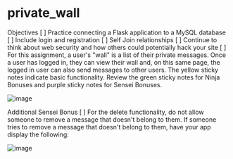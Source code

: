 # private_wall

Objectives
[ ] Practice connecting a Flask application to a MySQL database
[ ] Include login and registration
[ ] Self Join relationships
[ ] Continue to think about web security and how others could potentially hack your site
[ ] For this assignment, a user's "wall" is a list of their private messages. Once a user has logged in, they can view their wall and, on this same page, the logged in user can also send messages to other users. The yellow sticky notes indicate basic functionality. Review the green sticky notes for Ninja Bonuses and purple sticky notes for Sensei Bonuses.

![image](https://user-images.githubusercontent.com/89495764/164119359-9049cfbb-8596-4080-b26c-cd840914a48a.png)

Additional Sensei Bonus
[ ] For the delete functionality, do not allow someone to remove a message that doesn't belong to them. If someone tries to remove a message that doesn't belong to them, have your app display the following:

![image](https://user-images.githubusercontent.com/89495764/164119396-c3a1f7bb-d035-4bec-a954-2b70484db24e.png)

